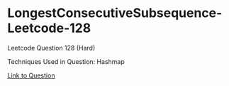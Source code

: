 # LongestConsecutiveSubsequence-Leetcode-128

Leetcode Question 128 (Hard)

Techniques Used in Question:
Hashmap

[Link to Question](https://leetcode.com/problems/longest-consecutive-subsequence/)
